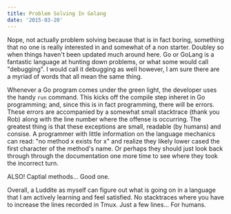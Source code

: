 ```yaml
---
title: Problem Solving In Golang
date: '2015-03-20'
---
```


Nope, not actually problem solving because that is in fact boring, something that no one is really interested in and somewhat of a non starter. Doubley so when things haven't been updated much around here. Go or GoLang is a fantastic language at hunting down problems, or what some would call "debugging". I would call it debugging as well however, I am sure there are a myriad of words that all mean the same thing.

Whenever a Go program comes under the green light, the developer uses the handy `run` command. This kicks off the compile step inheret in Go programming; and, since this is in fact programming, there will be errors.  These errors are accompanied by a somewhat small stacktrace (thank you Rob) along with the line number where the offense is occurring. The greatest thing is that these exceptions are small, readable (by humans) and consise.  A programmer with little information on the language mechanics can read: "no method x exists for x" and realize they likely lower cased the first character of the method's name. Or perhaps they should just look back through through the documentation one more time to see where they took the incorrect turn.

ALSO! Captial methods... Good one.

Overall, a Luddite as myself can figure out what is going on in a language that I am actively learning and feel satisfied. No stacktraces where you have to increase the lines recorded in Tmux. Just a few lines... For humans.
